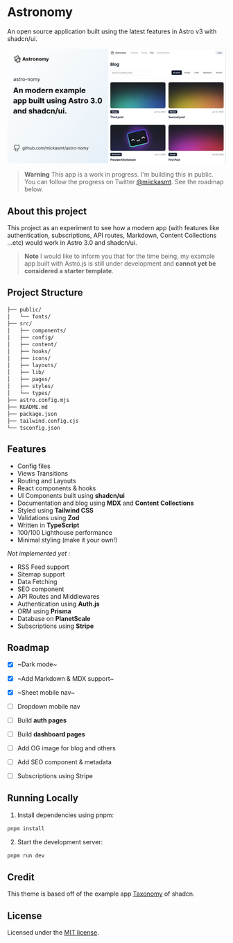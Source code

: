 # Astronomy

An open source application built using the latest features in Astro v3 with shadcn/ui.

![blog](public/og.jpg)


> **Warning**
> This app is a work in progress. I'm building this in public. You can follow the progress on Twitter [@miickasmt](https://twitter.com/miickasmt).
> See the roadmap below.

## About this project

This project as an experiment to see how a modern app (with features like authentication, subscriptions, API routes, Markdown, Content Collections ...etc) would work in Astro 3.0 and shadcn/ui.

> **Note**
> I would like to inform you that for the time being, my example app built with Astro.js is still under development and **cannot yet be considered a starter template**.

## Project Structure

```
├── public/
│   └── fonts/
├── src/
│   ├── components/
│   ├── config/
│   ├── content/
│   ├── hooks/
│   ├── icons/
│   ├── layouts/
│   ├── lib/
│   ├── pages/
│   ├── styles/
│   └── types/
├── astro.config.mjs
├── README.md
├── package.json
├── tailwind.config.cjs
└── tsconfig.json
```

## Features

- Config files
- Views Transitions
- Routing and Layouts
- React components & hooks
- UI Components built using **shadcn/ui**
- Documentation and blog using **MDX** and **Content Collections**
- Styled using **Tailwind CSS**
- Validations using **Zod**
- Written in **TypeScript**
- 100/100 Lighthouse performance
- Minimal styling (make it your own!)

*Not implemented yet :*
- RSS Feed support
- Sitemap support
- Data Fetching
- SEO component 
- API Routes and Middlewares
- Authentication using **Auth.js**
- ORM using **Prisma**
- Database on **PlanetScale**
- Subscriptions using **Stripe**

## Roadmap

- [x] ~Dark mode~
- [x] ~Add Markdown & MDX support~
- [x] ~Sheet mobile nav~
- [ ] Dropdown mobile nav
- [ ] Build **auth pages**
- [ ] Build **dashboard pages**
- [ ] Add OG image for blog and others
- [ ] Add SEO component & metadata 
- [ ] Subscriptions using Stripe


## Running Locally

1. Install dependencies using pnpm:

```sh
pnpm install
```

2. Start the development server:

```sh
pnpm run dev
```

## Credit

This theme is based off of the example app [Taxonomy](https://tx.shadcn.com/) of shadcn.

## License

Licensed under the [MIT license](https://github.com/mickasmt/astro-nomy/blob/main/LICENSE.md).
